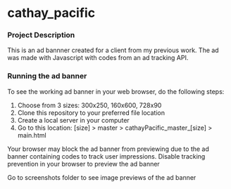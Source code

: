 # cathay_pacific

### Project Description

This is an ad bannner created for a client from my previous work. The ad was made with Javascript with codes from an ad tracking API.

### Running the ad banner

To see the working ad banner in your web browser, do the following steps: 
  1. Choose from 3 sizes: 300x250, 160x600, 728x90
  2. Clone this repository to your preferred file location
  3. Create a local server in your computer
  4. Go to this location: [size] > master > cathayPacific_master_[size] > main.html
  
Your browser may block the ad banner from previewing due to the ad banner containing codes to track user impressions.
Disable tracking prevention in your browser to preview the ad banner

Go to screenshots folder to see image previews of the ad banner
